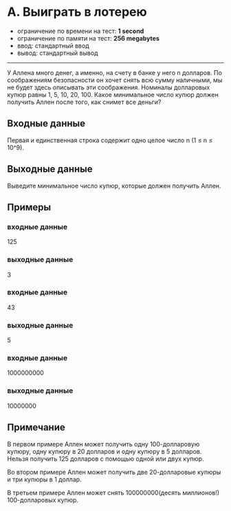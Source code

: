 # A. Выиграть в лотерею

- ограничение по времени на тест: **1 second**
- ограничение по памяти на тест: **256 megabytes**
- ввод: стандартный ввод
- вывод: стандартный вывод

---

У Аллена много денег, а именно, на счету в банке у него n долларов. По соображениям безопасности он хочет снять всю
сумму наличными, мы не будет здесь описывать эти соображения. Номиналы долларовых купюр равны 1, 5, 10, 20, 100. Какое
минимальное число купюр должен получить Аллен после того, как снимет все деньги?

## Входные данные

Первая и единственная строка содержит одно целое число n (1 ≤ n ≤ 10^9).

## Выходные данные

Выведите минимальное число купюр, которые должен получить Аллен.

## Примеры

### входные данные
125
### выходные данные
3

### входные данные
43
### выходные данные
5

### входные данные
1000000000
### выходные данные
10000000

## Примечание

В первом примере Аллен может получить одну 100-долларовую купюру, одну купюру в 20 долларов и одну купюру в 5 долларов.
Нельзя получить 125 долларов с помощью одной или двух купюр.

Во втором примере Аллен может получить две 20-долларовые купюры и три купюры в 1 доллар.

В третьем примере Аллен может снять 100000000(десять миллионов!) 100-долларовых купюр.

